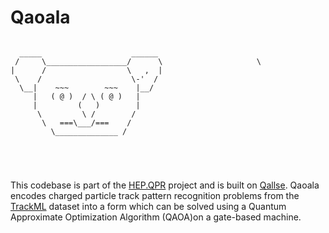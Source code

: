 # Qaoala
```
                          
  _____                    ______
 /     \__________________/      \                     \
|      /                  \   ,  |
 \    /                    \-'  /
  \__|    ~~~        ~~~    |__/
     |   ( @ )  / \ ( @ )   |
     |         (   )        |
      \         \ /        /
       \   ===\___/===    /
         \______________ /





```
This codebase is part of the [HEP.QPR](https://hep-qpr.lbl.gov/) project and is built on [Qallse](https://github.com/derlin/hepqpr-qallse). Qaoala encodes charged particle track pattern recognition problems from the [TrackML](https://www.kaggle.com/c/trackml-particle-identification/data) dataset into a form which can be solved using a Quantum Approximate Optimization Algorithm (QAOA)on a gate-based machine. 


